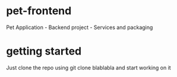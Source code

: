 # pet-frontend
Pet Application - Backend project - Services and packaging

# getting started
Just clone the repo using git clone blablabla and start working on it
